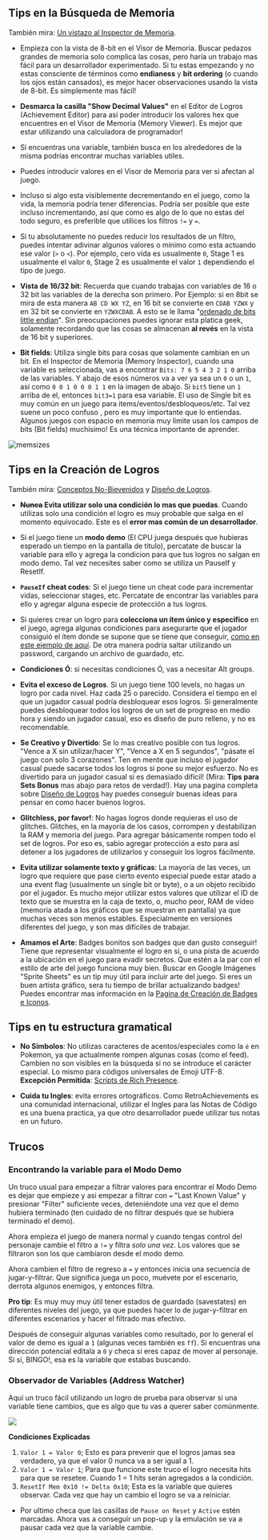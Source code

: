 ## Tips en la Búsqueda de Memoria

También mira: [Un vistazo al Inspector de Memoria](/es/developer-docs/memory-inspector).

- Empieza con la vista de 8-bit en el Visor de Memoria. Buscar pedazos grandes de memoria solo complica las cosas, pero haría un trabajo mas fácil para un desarrollador experimentado. Si tu estas empezando y no estas consciente de términos como **endianess** y **bit ordering** (o cuando los ojos están cansados), es mejor hacer observaciones usando la vista de 8-bit. Es simplemente mas fácil!

- **Desmarca la casilla "Show Decimal Values"** en el Editor de Logros (Achievement Editor) para así poder introducir los valores hex que encuentres en el Visor de Memoria (Memory Viewer). Es mejor que estar utilizando una calculadora de programador!

- Si encuentras una variable, también busca en los alrededores de la misma podrías encontrar muchas variables utiles.

- Puedes introducir valores en el Visor de Memoria para ver si afectan al juego.

- Incluso si algo esta visiblemente decrementando en el juego, como la vida, la memoria podría tener diferencias. Podría ser posible que este incluso incrementando, así que como es algo de lo que no estas del todo seguro, es preferible que utilices los filtros `!=` y `=`.

- Si tu absolutamente no puedes reducir los resultados de un filtro, puedes intentar adivinar algunos valores o mínimo como esta actuando ese valor (`>` o `<`). Por ejemplo, cero vida es usualmente `0`, Stage 1 es usualmente el valor `0`, Stage 2 es usualmente el valor `1` dependiendo el tipo de juego.

- **Vista de 16/32 bit**: Recuerda que cuando trabajas con variables de 16 o 32 bit las variables de la derecha son primero. Por Ejemplo: si en 8bit se mira de esta manera `AB CD WX YZ`, en 16 bit se convierte en `CDAB YZWX` y en 32 bit se convierte en `YZWXCDAB`. A esto se le llama "[ordenado de bits little endian](https://es.wikipedia.org/wiki/Little_endian)". Sin preocupaciones puedes ignorar esta platica geek, solamente recordando que las cosas se almacenan **al revés** en la vista de 16 bit y superiores.

- **Bit fields**: Utiliza single bits para cosas que solamente cambian en un bit. En el Inspector de Memoria (Memory Inspector), cuando una variable es seleccionada, vas a encontrar `Bits: 7 6 5 4 3 2 1 0` arriba de las variables. Y abajo de esos números va a ver ya sea un `0` o un `1`, así como `0 0 1 0 0 0 1 1` en la imagen de abajo. Si `bit5` tiene un `1` arriba de el, entonces `bit3=1` para esa variable. El uso de Single bit es muy común en un juego para items/eventos/desbloqueos/etc. Tal vez suene un poco confuso , pero es muy importante que lo entiendas. Algunos juegos con espacio en memoria muy limite usan los campos de bits (Bit fields) muchísimo! Es una técnica importante de aprender.

![memsizes](https://user-images.githubusercontent.com/32680403/45276439-8cbf6580-b47f-11e8-803c-7e7e391a9e55.png)

## Tips en la Creación de Logros

También mira: [Conceptos No-Bievenidos](/es/guidelines/developers/code-of-conduct#conceptos-no-bienvenidos) y [Diseño de Logros](/es/developer-docs/achievement-design).

- **~~Nunca~~ Evita utilizar solo una condición lo mas que puedas**. Cuando utilizas solo una condición el logro es muy probable que salga en el momento equivocado. Este es el **error mas común de un desarrollador**.

- Si el juego tiene un **modo demo** (El CPU juega después que hubieras esperado un tiempo en la pantalla de titulo), percatate de buscar la variable para ello y agrega la condicion para que tus logros no salgan en modo demo. Tal vez necesites saber como se utiliza un PauseIf y ResetIf.

- **`PauseIf` cheat codes**: Si el juego tiene un cheat code para incrementar vidas, seleccionar stages, etc. Percatate de encontrar las variables para ello y agregar alguna especie de protección a tus logros.

- Si quieres crear un logro para **colecciona un ítem único y especifico** en el juego, agrega algunas condiciones para asegurarte que el jugador consiguió el ítem donde se supone que se tiene que conseguir, [como en este ejemplo de aquí](/es/developer-docs/achievement-templates#colecciona-un-item-en-un-nivel-en-especifico). De otra manera podría saltar utilizando un password, cargando un archivo de guardado, etc.

- **Condiciones Ó**: si necesitas condiciones Ó, vas a necesitar Alt groups.

- **Evita el exceso de Logros**. Si un juego tiene 100 levels, no hagas un logro por cada nivel. Haz cada 25 o parecido. Considera el tiempo en el que un jugador casual podría desbloquear esos logros. Si generalmente puedes desbloquear todos los logros de un set de progreso en medio hora y siendo un jugador casual, eso es diseño de puro relleno, y no es recomendable.

- **Se Creativo y Divertido**: Se lo mas creativo posible con tus logros. "Vence a X sin utilizar/hacer Y", "Vence a X en 5 segundos", "pásate el juego con solo 3 corazones". Ten en mente que incluso el jugador casual puede sacarse todos los logros si pone su mejor esfuerzo. No es divertido para un jugador casual si es demasiado difícil! (Mira: **Tips para Sets Bonus** mas abajo para retos de verdad!). Hay una pagina completa sobre [Diseño de Logros](/es/developer-docs/achievement-design) hay puedes conseguir buenas ideas para pensar en como hacer buenos logros.

- **Glitchless, por favor!**: No hagas logros donde requieras el uso de glitches. Glitches, en la mayoría de los casos, corrompen y destabilizan la RAM y memoria del juego. Para agregar básicamente rompen todo el set de logros. Por eso es, sabio agregar protección a esto para así detener a los jugadores de utilizarlos y conseguir los logros fácilmente.

- **Evita utilizar solamente texto y gráficas**: La mayoría de las veces, un logro que requiere que pase cierto evento especial puede estar atado a una event flag (usualmente un single bit or byte), o a un objeto recibido por el jugador. Es mucho mejor utilizar estos valores que utilizar el ID de texto que se muestra en la caja de texto, o, mucho peor, RAM de vídeo (memoria atada a los gráficos que se muestran en pantalla) ya que muchas veces son menos estables. Especialmente en versiones diferentes del juego, y son mas difíciles de trabajar.

- **Amamos el Arte**: Badges bonitos son badges que dan gusto conseguir! Tiene que representar visualmente el logro en si, o una pista de acuerdo a la ubicación en el juego para evadir secretos. Que estén a la par con el estilo de arte del juego funciona muy bien. Buscar en Google Imágenes "Sprite Sheets" es un tip muy útil para incluir arte del juego. Si eres un buen artista gráfico, sera tu tiempo de brillar actualizando badges! Puedes encontrar mas información en la [Pagina de Creación de Badges e Iconos](/es/guidelines/content/badge-and-icon-guidelines).

## Tips en tu estructura gramatical

- **No Símbolos**: No utilizas caracteres de acentos/especiales como la `é` en Pokemon, ya que actualmente rompen algunas cosas (como el feed). Cambien no son visibles en la búsqueda si no se introduce el carácter especial. Lo mismo para códigos universales de Emoji UTF-8. **Excepción Permitida**: [Scripts de Rich Presence](/es/developer-docs/rich-presence).

- **Cuida tu Ingles**: evita errores ortográficos. Como RetroAchievements es una comunidad internacional, utilizar el Ingles para las Notas de Código es una buena practica, ya que otro desarrollador puede utilizar tus notas en un futuro.

## Trucos

### Encontrando la variable para el Modo Demo

Un truco usual para empezar a filtrar valores para encontrar el Modo Demo es dejar que empieze y asi empezar a filtrar con `=` "Last Known Value" y presionar "Filter" suficiente veces, deteniéndote una vez que el demo hubiera terminado (ten cuidado de no filtrar después que se hubiera terminado el demo).

Ahora empieza el juego de manera normal y cuando tengas control del personaje cambie el filtro a `!=` y filtra _solo una vez_. Los valores que se filtraron son los que cambiaron desde el modo demo.

Ahora cambien el filtro de regreso a `=` y entonces inicia una secuencia de jugar-y-filtrar. Que significa juega un poco, muévete por el escenario, derrota algunos enemigos, y entonces filtra.

**Pro tip**: Es muy muy muy útil tener estados de guardado (savestates) en diferentes niveles del juego, ya que puedes hacer lo de jugar-y-filtrar en diferentes escenarios y hacer el filtrado mas efectivo.

Después de conseguir algunas variables como resultado, por lo general el valor de demo es igual a `1` (algunas veces también es `ff`). Si encuentras una dirección potencial editala a `0` y checa si eres capaz de mover al personaje. Si sí, BINGO!, esa es la variable que estabas buscando.

### Observador de Variables (Address Watcher)

Aquí un truco fácil utilizando un logro de prueba para observar si una variable tiene cambios, que es algo que tu vas a querer saber comúnmente.

![](https://user-images.githubusercontent.com/32706333/51081767-dbdb0880-16b4-11e9-9672-4b39721accd3.png)

**Condiciones Explicadas**

1. `Valor 1 = Valor 0`; Esto es para prevenir que el logros jamas sea verdadero, ya que el valor 0 nunca va a ser igual a 1.
2. `Valor 1 = Valor 1`; Para que funcione este truco el logro necesita hits para que se resetee. Cuando 1 = 1 hits serán agregados a la condición.
3. `ResetIf Mem 0x10 != Delta 0x10`; Esta es la variable que quieres observar. Cada vez que hay un cambio el logro se va a reiniciar.

- Por ultimo checa que las casillas de `Pause on Reset` y `Active` estén marcadas. Ahora vas a conseguir un pop-up y la emulación se va a pausar cada vez que la variable cambie.
